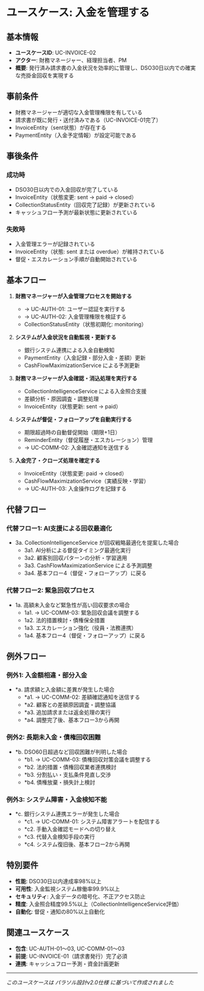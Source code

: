 # ユースケース: 入金を管理する

## 基本情報
- **ユースケースID**: UC-INVOICE-02
- **アクター**: 財務マネージャー、経理担当者、PM
- **概要**: 発行済み請求書の入金状況を効率的に管理し、DSO30日以内での確実な売掛金回収を実現する

## 事前条件
- 財務マネージャーが適切な入金管理権限を有している
- 請求書が既に発行・送付済みである（UC-INVOICE-01完了）
- InvoiceEntity（sent状態）が存在する
- PaymentEntity（入金予定情報）が設定可能である

## 事後条件
### 成功時
- DSO30日以内での入金回収が完了している
- InvoiceEntity（状態変更: sent → paid → closed）
- CollectionStatusEntity（回収完了記録）が更新されている
- キャッシュフロー予測が最新状態に更新されている

### 失敗時
- 入金管理エラーが記録されている
- InvoiceEntity（状態: sent または overdue）が維持されている
- 督促・エスカレーション手順が自動開始されている

## 基本フロー
1. **財務マネージャーが入金管理プロセスを開始する**
   - → UC-AUTH-01: ユーザー認証を実行する
   - → UC-AUTH-02: 入金管理権限を検証する
   - CollectionStatusEntity（状態初期化: monitoring）

2. **システムが入金状況を自動監視・更新する**
   - 銀行システム連携による入金自動検知
   - PaymentEntity（入金記録・部分入金・差額）更新
   - CashFlowMaximizationService による予測更新

3. **財務マネージャーが入金確認・消込処理を実行する**
   - CollectionIntelligenceService による入金照合支援
   - 差額分析・原因調査・調整処理
   - InvoiceEntity（状態更新: sent → paid）

4. **システムが督促・フォローアップを自動実行する**
   - 期限超過時の自動督促開始（期限+1日）
   - ReminderEntity（督促履歴・エスカレーション）管理
   - → UC-COMM-02: 入金確認通知を送信する

5. **入金完了・クローズ処理を確定する**
   - InvoiceEntity（状態変更: paid → closed）
   - CashFlowMaximizationService（実績反映・学習）
   - → UC-AUTH-03: 入金操作ログを記録する

## 代替フロー
### 代替フロー1: AI支援による回収最適化
- 3a. CollectionIntelligenceService が回収戦略最適化を提案した場合
  - 3a1. AI分析による督促タイミング最適化実行
  - 3a2. 顧客別回収パターンの分析・学習適用
  - 3a3. CashFlowMaximizationService による予測調整
  - 3a4. 基本フロー4（督促・フォローアップ）に戻る

### 代替フロー2: 緊急回収プロセス
- 1a. 高額未入金など緊急性が高い回収要求の場合
  - 1a1. → UC-COMM-03: 緊急回収会議を調整する
  - 1a2. 法的措置検討・債権保全措置
  - 1a3. エスカレーション強化（役員・法務連携）
  - 1a4. 基本フロー4（督促・フォローアップ）に戻る

## 例外フロー
### 例外1: 入金額相違・部分入金
- *a. 請求額と入金額に差異が発生した場合
  - *a1. → UC-COMM-02: 差額確認通知を送信する
  - *a2. 顧客との差額原因調査・調整協議
  - *a3. 追加請求または返金処理の実行
  - *a4. 調整完了後、基本フロー3から再開

### 例外2: 長期未入金・債権回収困難
- *b. DSO60日超過など回収困難が判明した場合
  - *b1. → UC-COMM-03: 債権回収対策会議を調整する
  - *b2. 法的措置・債権回収業者連携検討
  - *b3. 分割払い・支払条件見直し交渉
  - *b4. 債権放棄・損失計上検討

### 例外3: システム障害・入金検知不能
- *c. 銀行システム連携エラーが発生した場合
  - *c1. → UC-COMM-01: システム障害アラートを配信する
  - *c2. 手動入金確認モードへの切り替え
  - *c3. 代替入金検知手段の実行
  - *c4. システム復旧後、基本フロー2から再開

## 特別要件
- **性能**: DSO30日以内達成率98%以上
- **可用性**: 入金監視システム稼働率99.9%以上
- **セキュリティ**: 入金データの暗号化、不正アクセス防止
- **精度**: 入金照合精度99.5%以上（CollectionIntelligenceService評価）
- **自動化**: 督促・通知の80%以上自動化

## 関連ユースケース
- **包含**: UC-AUTH-01〜03, UC-COMM-01〜03
- **前提**: UC-INVOICE-01（請求書発行）完了必須
- **連携**: キャッシュフロー予測・資金計画更新

---
*このユースケースは パラソル設計v2.0仕様 に基づいて作成されました*
